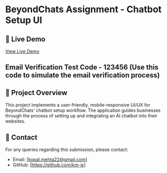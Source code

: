 # BeyondChats Assignment - Chatbot Setup UI

## 🚀 Live Demo
[View Live Demo](https://chatbot-assignment-6w8n.vercel.app/)

## Email Verification Test Code - 123456 (Use this code to simulate the email verification process)

## 📝 Project Overview
This project implements a user-friendly, mobile-responsive UI/UX for BeyondChats' chatbot setup workflow. The application guides businesses through the process of setting up and integrating an AI chatbot into their websites.

## 🤝 Contact
For any queries regarding this submission, please contact:
- Email: [kopal.mehta22@gmail.com]
- GitHub: [https://github.com/km-js]
